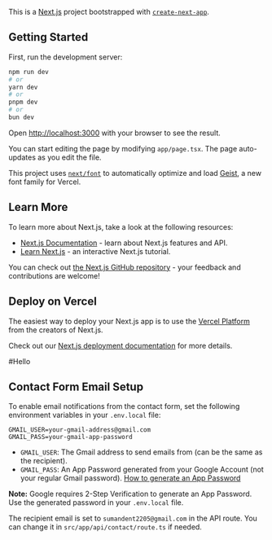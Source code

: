 This is a [Next.js](https://nextjs.org) project bootstrapped with [`create-next-app`](https://nextjs.org/docs/app/api-reference/cli/create-next-app).

## Getting Started

First, run the development server:

```bash
npm run dev
# or
yarn dev
# or
pnpm dev
# or
bun dev
```

Open [http://localhost:3000](http://localhost:3000) with your browser to see the result.

You can start editing the page by modifying `app/page.tsx`. The page auto-updates as you edit the file.

This project uses [`next/font`](https://nextjs.org/docs/app/building-your-application/optimizing/fonts) to automatically optimize and load [Geist](https://vercel.com/font), a new font family for Vercel.

## Learn More

To learn more about Next.js, take a look at the following resources:

- [Next.js Documentation](https://nextjs.org/docs) - learn about Next.js features and API.
- [Learn Next.js](https://nextjs.org/learn) - an interactive Next.js tutorial.

You can check out [the Next.js GitHub repository](https://github.com/vercel/next.js) - your feedback and contributions are welcome!

## Deploy on Vercel

The easiest way to deploy your Next.js app is to use the [Vercel Platform](https://vercel.com/new?utm_medium=default-template&filter=next.js&utm_source=create-next-app&utm_campaign=create-next-app-readme) from the creators of Next.js.

Check out our [Next.js deployment documentation](https://nextjs.org/docs/app/building-your-application/deploying) for more details.

#Hello

## Contact Form Email Setup

To enable email notifications from the contact form, set the following environment variables in your `.env.local` file:

```
GMAIL_USER=your-gmail-address@gmail.com
GMAIL_PASS=your-gmail-app-password
```

- `GMAIL_USER`: The Gmail address to send emails from (can be the same as the recipient).
- `GMAIL_PASS`: An App Password generated from your Google Account (not your regular Gmail password). [How to generate an App Password](https://support.google.com/accounts/answer/185833?hl=en)

**Note:** Google requires 2-Step Verification to generate an App Password. Use the generated password in your `.env.local` file.

The recipient email is set to `sumandent2205@gmail.com` in the API route. You can change it in `src/app/api/contact/route.ts` if needed.
